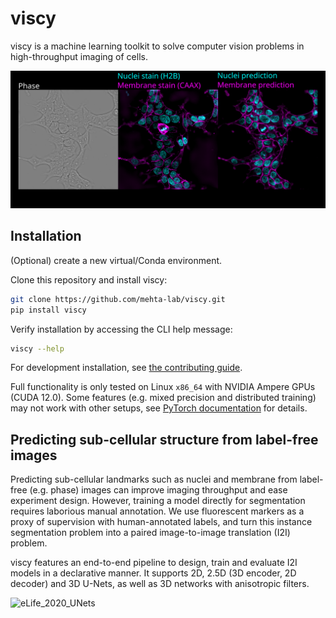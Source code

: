 # viscy

viscy is a machine learning toolkit to solve computer vision problems
in high-throughput imaging of cells.

![virtual_staining](docs/figures/phase_to_nuclei_membrane.svg)

## Installation

(Optional) create a new virtual/Conda environment.

Clone this repository and install viscy:

```sh
git clone https://github.com/mehta-lab/viscy.git
pip install viscy
```

Verify installation by accessing the CLI help message:

```sh
viscy --help
```

For development installation, see [the contributing guide](CONTRIBUTING.md).

Full functionality is only tested on Linux `x86_64` with NVIDIA Ampere GPUs (CUDA 12.0).
Some features (e.g. mixed precision and distributed training) may not work with other setups,
see [PyTorch documentation](https://pytorch.org) for details.

## Predicting sub-cellular structure from label-free images

Predicting sub-cellular landmarks such as nuclei and membrane from label-free (e.g. phase) images
can improve imaging throughput and ease experiment design.
However, training a model directly for segmentation requires laborious manual annotation.
We use fluorescent markers as a proxy of supervision with human-annotated labels,
and turn this instance segmentation problem into a paired image-to-image translation (I2I) problem.

viscy features an end-to-end pipeline to design, train and evaluate I2I models in a declarative manner.
It supports 2D, 2.5D (3D encoder, 2D decoder) and 3D U-Nets,
as well as 3D networks with anisotropic filters.

![eLife_2020_UNets](https://iiif.elifesciences.org/lax/55502%2Felife-55502-fig3-figsupp1-v2.tif/full/1500,/0/default.jpg)
